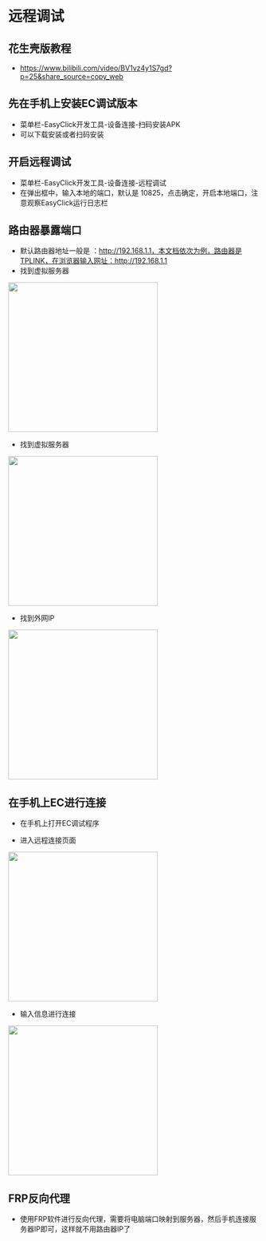
# 远程调试
## 花生壳版教程
- https://www.bilibili.com/video/BV1vz4y1S7gd?p=25&share_source=copy_web
## 先在手机上安装EC调试版本

- 菜单栏-EasyClick开发工具-设备连接-扫码安装APK
- 可以下载安装或者扫码安装

## 开启远程调试
- 菜单栏-EasyClick开发工具-设备连接-远程调试
- 在弹出框中，输入本地的端口，默认是 10825，点击确定，开启本地端口，注意观察EasyClick运行日志栏

## 路由器暴露端口

- 默认路由器地址一般是 ：http://192.168.1.1，本文档依次为例，路由器是TPLINK，在浏览器输入网址：http://192.168.1.1
- 找到虚拟服务器

<img src='zh-cn/images/remote_1.png' width='300' />

- 找到虚拟服务器

<img src='zh-cn/images/remote_2.png' width='300' />

- 找到外网IP

<img src='zh-cn/images/remote_3.png' width='300' />

## 在手机上EC进行连接
- 在手机上打开EC调试程序

- 进入远程连接页面 

<img src='zh-cn/images/remote_5.png' width='300' />



- 输入信息进行连接 

<img src='zh-cn/images/remote_6.png' width='300' />


## FRP反向代理
- 使用FRP软件进行反向代理，需要将电脑端口映射到服务器，然后手机连接服务器IP即可，这样就不用路由器IP了
